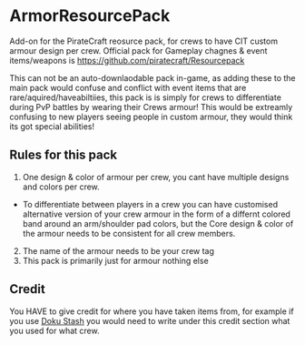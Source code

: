 # ArmorResourcePack
Add-on for the PirateCraft reosurce pack, for crews to have CIT custom armour design per crew.
Official pack for Gameplay chagnes & event items/weapons is https://github.com/piratecraft/Resourcepack

This can not be an auto-downlaodable pack in-game, as adding these to the main pack would confuse and conflict with event items that are rare/aquired/haveabiltiies, this pack is is simply for crews to differentiate during PvP battles by wearing their Crews armour!
This would be extreamly confusing to new players seeing people in custom armour, they would think its got special abilities! 

## Rules for this pack
1) One design & color of armour per crew, you cant have multiple designs and colors per crew.
- To differentiate between players in a crew you can have customised alternative version of your crew armour in the form of a differnt colored band around an arm/shoulder pad colors, but the Core design & color of the armour needs to be consistent for all crew members.
2) The name of the armour needs to be your crew tag
3) This pack is primarily just for armour nothing else

## Credit
You HAVE to give credit for where you have taken items from, for example if you use [Doku Stash](https://dokucraft.co.uk/stash/?search=armor+!item&sc=shortcut) you would need to write under this credit section what you used for what crew. 

